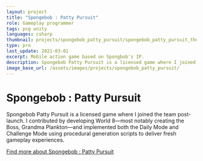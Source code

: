 ```yaml
---
layout: project
title: "Spongebob : Patty Pursuit"
role: Gameplay programmer
tags: pcg unity
languages: csharp
thumbnail: projects/spongebob_patty_pursuit/spongebob_patty_pursuit_thumbnail.webp
type: pro
last_update: 2021-03-01
excerpt: Mobile action game based on Spongbob's IP.
description: Spongebob Patty Pursuit is a licensed game where I joined the team post-launch. I contributed by developing World 8—most notably creating the Boss, Grandma Plankton—and implemented both the Daily Mode and Challenge Mode using procedural generation scripts to deliver fresh gameplay experiences.
image_base_url: /assets/images/projects/spongebob_patty_pursuit/
---
```

<h1>Spongebob : Patty Pursuit</h1>
<p>Spongebob Patty Pursuit is a licensed game where I joined the team post-launch. I contributed by developing World 8—most notably creating the Boss, Grandma Plankton—and implemented both the Daily Mode and Challenge Mode using procedural generation scripts to deliver fresh gameplay experiences.</p>
<a href="https://oldskullgames.com/our-games/spongebob-patty-pursuit/" class="arrow-link" target="_blank">Find more about Spongebob : Patty Pursuit</a>